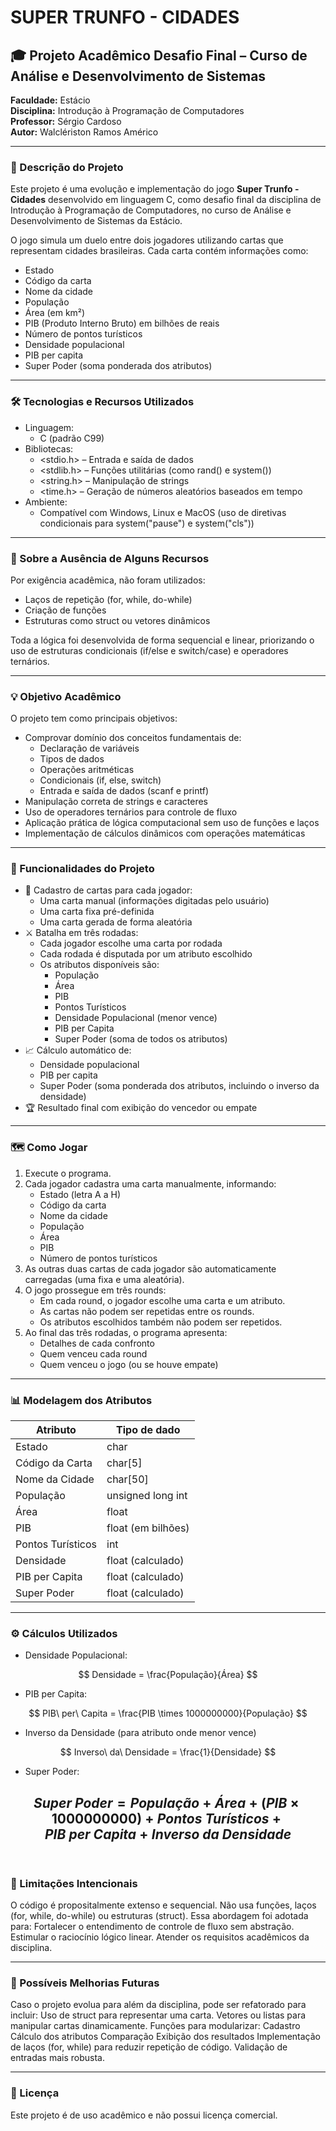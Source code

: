 # SUPER TRUNFO - CIDADES

## 🎓 Projeto Acadêmico Desafio Final – Curso de Análise e Desenvolvimento de Sistemas

**Faculdade:** Estácio  
**Disciplina:** Introdução à Programação de Computadores  
**Professor:** Sérgio Cardoso  
**Autor:** Walclériston Ramos Américo

---

### 🎯 Descrição do Projeto

Este projeto é uma evolução e implementação do jogo **Super Trunfo - Cidades** desenvolvido em linguagem C, como desafio final da disciplina de Introdução à Programação de Computadores, no curso de Análise e Desenvolvimento de Sistemas da Estácio.

O jogo simula um duelo entre dois jogadores utilizando cartas que representam cidades brasileiras. Cada carta contém informações como:
- Estado
- Código da carta
- Nome da cidade
- População
- Área (em km²)
- PIB (Produto Interno Bruto) em bilhões de reais
- Número de pontos turísticos
- Densidade populacional
- PIB per capita
- Super Poder (soma ponderada dos atributos)

---

### 🛠️ Tecnologias e Recursos Utilizados

- Linguagem:
    - C (padrão C99)
- Bibliotecas:
    - <stdio.h> – Entrada e saída de dados
    - <stdlib.h> – Funções utilitárias (como rand() e system())
    - <string.h> – Manipulação de strings
    - <time.h> – Geração de números aleatórios baseados em tempo
- Ambiente:
    - Compatível com Windows, Linux e MacOS (uso de diretivas condicionais para system("pause") e system("cls"))

---

### 🚫 Sobre a Ausência de Alguns Recursos

Por exigência acadêmica, não foram utilizados:
- Laços de repetição (for, while, do-while)
- Criação de funções
- Estruturas como struct ou vetores dinâmicos

Toda a lógica foi desenvolvida de forma sequencial e linear, priorizando o uso de estruturas condicionais (if/else e switch/case) e operadores ternários.

---

### 💡 Objetivo Acadêmico

O projeto tem como principais objetivos:
- Comprovar domínio dos conceitos fundamentais de:
    - Declaração de variáveis
    - Tipos de dados
    - Operações aritméticas
    - Condicionais (if, else, switch)
    - Entrada e saída de dados (scanf e printf)
- Manipulação correta de strings e caracteres
- Uso de operadores ternários para controle de fluxo
- Aplicação prática de lógica computacional sem uso de funções e laços
- Implementação de cálculos dinâmicos com operações matemáticas

---

### 🚀 Funcionalidades do Projeto

- 🎨 Cadastro de cartas para cada jogador:
    - Uma carta manual (informações digitadas pelo usuário)
    - Uma carta fixa pré-definida
    - Uma carta gerada de forma aleatória
- ⚔️ Batalha em três rodadas:
    - Cada jogador escolhe uma carta por rodada
    - Cada rodada é disputada por um atributo escolhido
    - Os atributos disponíveis são:
        - População
        - Área
        - PIB
        - Pontos Turísticos
        - Densidade Populacional (menor vence)
        - PIB per Capita
        - Super Poder (soma de todos os atributos)
- 📈 Cálculo automático de:
    - Densidade populacional
    - PIB per capita
    - Super Poder (soma ponderada dos atributos, incluindo o inverso da densidade)
- 🏆 Resultado final com exibição do vencedor ou empate

---

### 🗺️ Como Jogar

1. Execute o programa.
2. Cada jogador cadastra uma carta manualmente, informando:
    - Estado (letra A a H)
    - Código da carta
    - Nome da cidade
    - População
    - Área
    - PIB
    - Número de pontos turísticos
3. As outras duas cartas de cada jogador são automaticamente carregadas (uma fixa e uma aleatória).
4. O jogo prossegue em três rounds:
    - Em cada round, o jogador escolhe uma carta e um atributo.
    - As cartas não podem ser repetidas entre os rounds.
    - Os atributos escolhidos também não podem ser repetidos.
5. Ao final das três rodadas, o programa apresenta:
    - Detalhes de cada confronto
    - Quem venceu cada round
    - Quem venceu o jogo (ou se houve empate)

---

### 📊 Modelagem dos Atributos
| Atributo | Tipo de dado |
| --- | --- |
| Estado | char |
| Código da Carta | char[5] |
| Nome da Cidade | char[50] |
| População | unsigned long int |
| Área | float |
| PIB | float (em bilhões) |
| Pontos Turísticos | int
| Densidade | float (calculado) |
| PIB per Capita | float (calculado) |
| Super Poder | float (calculado) |

---

### ⚙️ Cálculos Utilizados
- Densidade Populacional:

$$
Densidade = \frac{População}{Área}
$$

- PIB per Capita:​

$$
PIB\ per\ Capita = \frac{PIB \times 1000000000}{População}
$$

- Inverso da Densidade (para atributo onde menor vence)

$$
Inverso\ da\ Densidade = \frac{1}{Densidade}
$$

- Super Poder:

$$
Super\ Poder = População + Área + (PIB \times 1000000000) + Pontos\ Turísticos + PIB\ per\ Capita + Inverso\ da\ Densidade
$$
​
---

### 📝 Limitações Intencionais

O código é propositalmente extenso e sequencial.
Não usa funções, laços (for, while, do-while) ou estruturas (struct).
Essa abordagem foi adotada para:
Fortalecer o entendimento de controle de fluxo sem abstração.
Estimular o raciocínio lógico linear.
Atender os requisitos acadêmicos da disciplina.

---

### 🎯 Possíveis Melhorias Futuras

Caso o projeto evolua para além da disciplina, pode ser refatorado para incluir:
Uso de struct para representar uma carta.
Vetores ou listas para manipular cartas dinamicamente.
Funções para modularizar:
Cadastro
Cálculo dos atributos
Comparação
Exibição dos resultados
Implementação de laços (for, while) para reduzir repetição de código.
Validação de entradas mais robusta.

---

### 📄 Licença

Este projeto é de uso acadêmico e não possui licença comercial.


